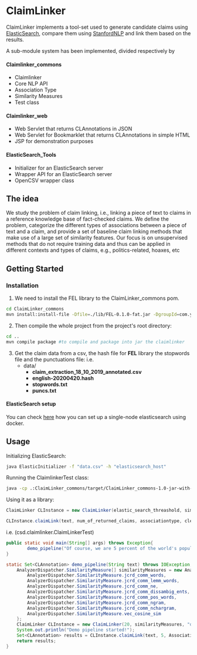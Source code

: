 
# ClaimLinker  
ClaimLinker implements a tool-set used to generate candidate claims using [ElasticSearch](https://github.com/elastic/elasticsearch), compare them using [StanfordNLP](https://github.com/stanfordnlp/CoreNLP) and link them based on the results.

A sub-module system has been implemented, divided respectively by
#### Claimlinker_commons
 - Claimlinker
 - Core NLP API
 - Association Type
 - Similarity Measures
 - Test class
#### Claimlinker_web
 - Web Servlet that returns CLAnnotations in JSON 
 - Web Servlet for Bookmarklet that returns CLAnnotations in simple HTML 
 - JSP for demonstration purposes
#### ElasticSearch_Tools
 - Initializer for an ElasticSearch server
 - Wrapper API for an ElasticSearch server
 - OpenCSV wrapper class

## The idea
We study the problem of claim linking, i.e., linking a piece of text to claims in a reference knowledge base of fact-checked claims. We define the problem, categorize the different types of associations between a piece of text and a claim, and provide a set of baseline claim linking methods that make use of a large set of similarity features. Our focus is on unsupervised methods that do not require training data and thus can be applied in different contexts and types of claims, e.g., politics-related, hoaxes, etc  
 
## Getting Started 

### Installation

1. We need to install the FEL library to the ClaimLinker_commons pom.

```bash
cd ClaimLinker_commons
mvn install:install-file -Dfile=./lib/FEL-0.1.0-fat.jar -DgroupId=com.yahoo.semsearch -DartifactId=FEL -Dversion=0.1.0 -Dpackaging=jar -DgeneratePom=true
```

2. Then compile the whole project from the project's root directory:
```bash
cd ..
mvn compile package #to compile and package into jar the claimlinker
```
 
3. Get the claim data from a csv, the hash file for **FEL** library the stopwords file and the punctuations file:
i.e.
	 - data/ 
		 - **claim_extraction_18_10_2019_annotated.csv**
		 - **english-20200420.hash**
		 -  **stopwords.txt**
		 -  **puncs.txt**

		 
#### ElasticSearch setup

You can check [here](https://www.elastic.co/guide/en/elasticsearch/reference/current/docker.html) how you can set up a single-node elasticsearch using docker.

## Usage

Initializing ElasticSearch:
```bash
java ElasticInitializer -f "data.csv" -h "elasticsearch_host"
```

Running the ClaimlinkerTest class:
```bash
java -cp .:ClaimLinker_commons/target/ClaimLinker_commons-1.0-jar-with-dependencies.jar:ClaimLinker_web/target/ClaimLinker_web-1.0.jar:ElasticSearch_Tools/target/ElasticSearch_Tools-1.0.jar: csd.thesis.ClaimLinkerTest
```
Using it as a library:
```java
ClaimLinker CLInstance = new ClaimLinker(elastic_search_threashold, similarityMeasures, stopwords_file, punctuations_file english_hash_FEL, ElasticSearch_host);

CLInstance.claimLink(text, num_of_returned_claims, associationtype, cleanPrevAnnotations)
```
i.e. (csd.claimlinker.ClaimLinkerTest)
```java
public static void main(String[] args) throws Exception{
        demo_pipeline("Of course, we are 5 percent of the world's population;\n");
}

static Set<CLAnnotation> demo_pipeline(String text) throws IOException, ClassNotFoundException {
    AnalyzerDispatcher.SimilarityMeasure[] similarityMeasures = new AnalyzerDispatcher.SimilarityMeasure[]{
		AnalyzerDispatcher.SimilarityMeasure.jcrd_comm_words,           //Common (jaccard) words
		AnalyzerDispatcher.SimilarityMeasure.jcrd_comm_lemm_words,      //Common (jaccard) lemmatized words
		AnalyzerDispatcher.SimilarityMeasure.jcrd_comm_ne,              //Common (jaccard) named entities
		AnalyzerDispatcher.SimilarityMeasure.jcrd_comm_dissambig_ents,  //Common (jaccard) disambiguated entities BFY
		AnalyzerDispatcher.SimilarityMeasure.jcrd_comm_pos_words,       //Common (jaccard) words of specific POS
		AnalyzerDispatcher.SimilarityMeasure.jcrd_comm_ngram,           //Common (jaccard) ngrams
		AnalyzerDispatcher.SimilarityMeasure.jcrd_comm_nchargram,       //Common (jaccard) nchargrams
		AnalyzerDispatcher.SimilarityMeasure.vec_cosine_sim             //Cosine similarity
	};
	ClaimLinker CLInstance = new ClaimLinker(20, similarityMeasures, "data/stopwords.txt", "data/puncs.txt", "data/english-20200420.hash", "192.168.2.112");
	System.out.println("Demo pipeline started!");
	Set<CLAnnotation> results = CLInstance.claimLink(text, 5, Association_type.all, true);
	return results;
}
```

